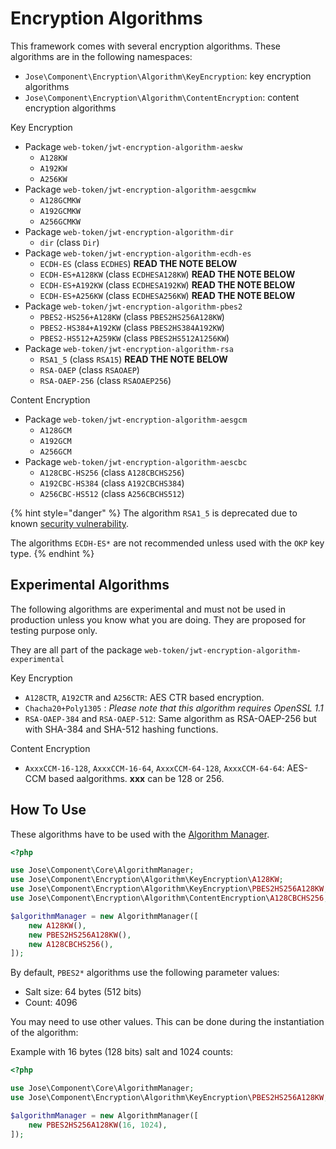# Encryption Algorithms

This framework comes with several encryption algorithms. These algorithms are in the following namespaces:

* `Jose\Component\Encryption\Algorithm\KeyEncryption`: key encryption algorithms
* `Jose\Component\Encryption\Algorithm\ContentEncryption`: content encryption algorithms

Key Encryption

* Package `web-token/jwt-encryption-algorithm-aeskw`
  * `A128KW`
  * `A192KW`
  * `A256KW`
* Package `web-token/jwt-encryption-algorithm-aesgcmkw`
  * `A128GCMKW`
  * `A192GCMKW`
  * `A256GCMKW`
* Package `web-token/jwt-encryption-algorithm-dir`
  * `dir` \(class `Dir`\)
* Package `web-token/jwt-encryption-algorithm-ecdh-es`
  * `ECDH-ES` \(class `ECDHES`\) **READ THE NOTE BELOW**
  * `ECDH-ES+A128KW` \(class `ECDHESA128KW`\) **READ THE NOTE BELOW**
  * `ECDH-ES+A192KW` \(class `ECDHESA192KW`\) **READ THE NOTE BELOW**
  * `ECDH-ES+A256KW` \(class `ECDHESA256KW`\) **READ THE NOTE BELOW**
* Package `web-token/jwt-encryption-algorithm-pbes2`
  * `PBES2-HS256+A128KW` \(class `PBES2HS256A128KW`\)
  * `PBES2-HS384+A192KW` \(class `PBES2HS384A192KW`\)
  * `PBES2-HS512+A259KW` \(class `PBES2HS512A1256KW`\)
* Package `web-token/jwt-encryption-algorithm-rsa`
  * `RSA1_5` \(class `RSA15`\) **READ THE NOTE BELOW**
  * `RSA-OAEP` \(class `RSAOAEP`\)
  * `RSA-OAEP-256` \(class `RSAOAEP256`\)

Content Encryption

* Package `web-token/jwt-encryption-algorithm-aesgcm`
  * `A128GCM`
  * `A192GCM`
  * `A256GCM`
* Package `web-token/jwt-encryption-algorithm-aescbc`
  * `A128CBC-HS256` \(class `A128CBCHS256`\)
  * `A192CBC-HS384` \(class `A192CBCHS384`\)
  * `A256CBC-HS512` \(class `A256CBCHS512`\)

{% hint style="danger" %}
The algorithm `RSA1_5` is deprecated due to known [security vulnerability](https://en.wikipedia.org/wiki/Adaptive_chosen-ciphertext_attack).

The algorithms `ECDH-ES*` are not recommended unless used with the `OKP` key type.
{% endhint %}

## Experimental Algorithms

The following algorithms are experimental and must not be used in production unless you know what you are doing. They are proposed for testing purpose only.

They are all part of the package `web-token/jwt-encryption-algorithm-experimental`

Key Encryption

* `A128CTR`, `A192CTR` and `A256CTR`: AES CTR based encryption.
* `Chacha20+Poly1305` : _Please note that this algorithm requires OpenSSL 1.1_
* `RSA-OAEP-384` and `RSA-OAEP-512`: Same algorithm as RSA-OAEP-256 but with SHA-384 and SHA-512 hashing functions.

Content Encryption

* `AxxxCCM-16-128`, `AxxxCCM-16-64`, `AxxxCCM-64-128`, `AxxxCCM-64-64`: AES-CCM based aalgorithms. **xxx** can be 128 or 256.

## How To Use

These algorithms have to be used with the [Algorithm Manager](../algorithm-management-jwa.md).

```php
<?php

use Jose\Component\Core\AlgorithmManager;
use Jose\Component\Encryption\Algorithm\KeyEncryption\A128KW;
use Jose\Component\Encryption\Algorithm\KeyEncryption\PBES2HS256A128KW;
use Jose\Component\Encryption\Algorithm\ContentEncryption\A128CBCHS256;

$algorithmManager = new AlgorithmManager([
    new A128KW(),
    new PBES2HS256A128KW(),
    new A128CBCHS256(),
]);
```

By default, `PBES2*` algorithms use the following parameter values:

* Salt size: 64 bytes \(512 bits\)
* Count: 4096 

You may need to use other values. This can be done during the instantiation of the algorithm:

Example with 16 bytes \(128 bits\) salt and 1024 counts:

```php
<?php

use Jose\Component\Core\AlgorithmManager;
use Jose\Component\Encryption\Algorithm\KeyEncryption\PBES2HS256A128KW;

$algorithmManager = new AlgorithmManager([
    new PBES2HS256A128KW(16, 1024),
]);
```

